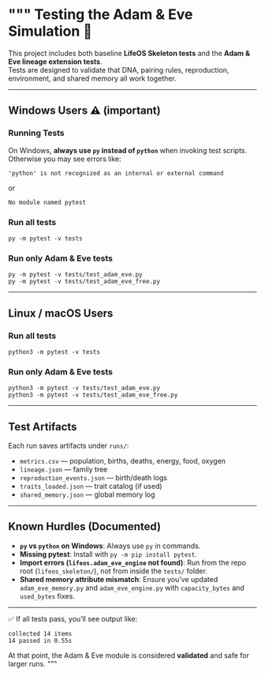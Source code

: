 """
Testing the Adam & Eve Simulation 🧪
===================================

This project includes both baseline **LifeOS Skeleton tests** and the **Adam & Eve lineage extension tests**.  
Tests are designed to validate that DNA, pairing rules, reproduction, environment, and shared memory all work together.

---

Windows Users ⚠️ (important)
----------------------------

### Running Tests
On Windows, **always use `py` instead of `python`** when invoking test scripts.  
Otherwise you may see errors like:

    'python' is not recognized as an internal or external command

or  

    No module named pytest

### Run all tests
    py -m pytest -v tests

### Run only Adam & Eve tests
    py -m pytest -v tests/test_adam_eve.py
    py -m pytest -v tests/test_adam_eve_free.py

---

Linux / macOS Users
-------------------

### Run all tests
    python3 -m pytest -v tests

### Run only Adam & Eve tests
    python3 -m pytest -v tests/test_adam_eve.py
    python3 -m pytest -v tests/test_adam_eve_free.py

---

Test Artifacts
--------------

Each run saves artifacts under `runs/`:

- `metrics.csv` — population, births, deaths, energy, food, oxygen
- `lineage.json` — family tree
- `reproduction_events.json` — birth/death logs
- `traits_loaded.json` — trait catalog (if used)
- `shared_memory.json` — global memory log

---

Known Hurdles (Documented)
---------------------------

- **`py` vs `python` on Windows**: Always use `py` in commands.
- **Missing pytest**: Install with `py -m pip install pytest`.
- **Import errors (`lifeos.adam_eve_engine` not found)**: Run from the repo root (`lifeos_skeleton/`), not from inside the `tests/` folder.
- **Shared memory attribute mismatch**: Ensure you’ve updated `adam_eve_memory.py` and `adam_eve_engine.py` with `capacity_bytes` and `used_bytes` fixes.

---

✅ If all tests pass, you’ll see output like:

    collected 14 items
    14 passed in 0.55s

At that point, the Adam & Eve module is considered **validated** and safe for larger runs.
"""
